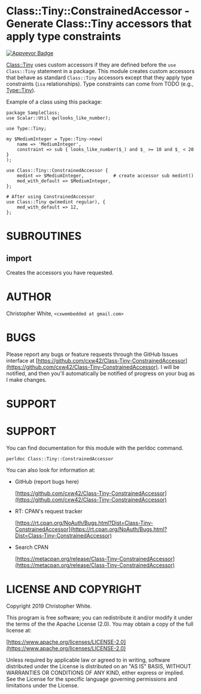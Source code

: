 # Class::Tiny::ConstrainedAccessor - Generate Class::Tiny accessors that apply type constraints

[![Appveyor Badge](https://ci.appveyor.com/api/projects/status/github/cxw42/class-tiny-constrainedaccessor?svg=true)](https://ci.appveyor.com/project/cxw42/class-tiny-constrainedaccessor)



[Class::Tiny](https://metacpan.org/pod/Class::Tiny) uses custom accessors if they are defined before the
`use Class::Tiny` statement in a package.  This module creates custom
accessors that behave as standard `Class::Tiny` accessors except that
they apply type constraints (`isa` relationships).  Type constraints
can come from TODO (e.g., [Type::Tiny](https://metacpan.org/pod/Type::Tiny)).

Example of a class using this package:

    package SampleClass;
    use Scalar::Util qw(looks_like_number);

    use Type::Tiny;

    my $MediumInteger = Type::Tiny->new(
        name => 'MediumInteger',
        constraint => sub { looks_like_number($_) and $_ >= 10 and $_ < 20 }
    );

    use Class::Tiny::ConstrainedAccessor {
        medint => $MediumInteger,           # create accessor sub medint()
        med_with_default => $MediumInteger,
    };

    # After using ConstrainedAccessor
    use Class::Tiny qw(medint regular), {
        med_with_default => 12,
    };

# SUBROUTINES

## import

Creates the accessors you have requested.

# AUTHOR

Christopher White, `<cxwembedded at gmail.com>`

# BUGS

Please report any bugs or feature requests through the GitHub Issues interface
at [https://github.com/cxw42/Class-Tiny-ConstrainedAccessor](https://github.com/cxw42/Class-Tiny-ConstrainedAccessor).  I will be
notified, and then you'll automatically be notified of progress on your bug as
I make changes.

# SUPPORT
# SUPPORT

You can find documentation for this module with the perldoc command.

    perldoc Class::Tiny::ConstrainedAccessor

You can also look for information at:

- GitHub (report bugs here)

    [https://github.com/cxw42/Class-Tiny-ConstrainedAccessor](https://github.com/cxw42/Class-Tiny-ConstrainedAccessor)

- RT: CPAN's request tracker

    [https://rt.cpan.org/NoAuth/Bugs.html?Dist=Class-Tiny-ConstrainedAccessor](https://rt.cpan.org/NoAuth/Bugs.html?Dist=Class-Tiny-ConstrainedAccessor)

- Search CPAN

    [https://metacpan.org/release/Class-Tiny-ConstrainedAccessor](https://metacpan.org/release/Class-Tiny-ConstrainedAccessor)

# LICENSE AND COPYRIGHT

Copyright 2019 Christopher White.

This program is free software; you can redistribute it and/or modify it
under the terms of the the Apache License (2.0). You may obtain a
copy of the full license at:

[https://www.apache.org/licenses/LICENSE-2.0](https://www.apache.org/licenses/LICENSE-2.0)

Unless required by applicable law or agreed to in writing, software
distributed under the License is distributed on an "AS IS" BASIS,
WITHOUT WARRANTIES OR CONDITIONS OF ANY KIND, either express or implied.
See the License for the specific language governing permissions and
limitations under the License.
